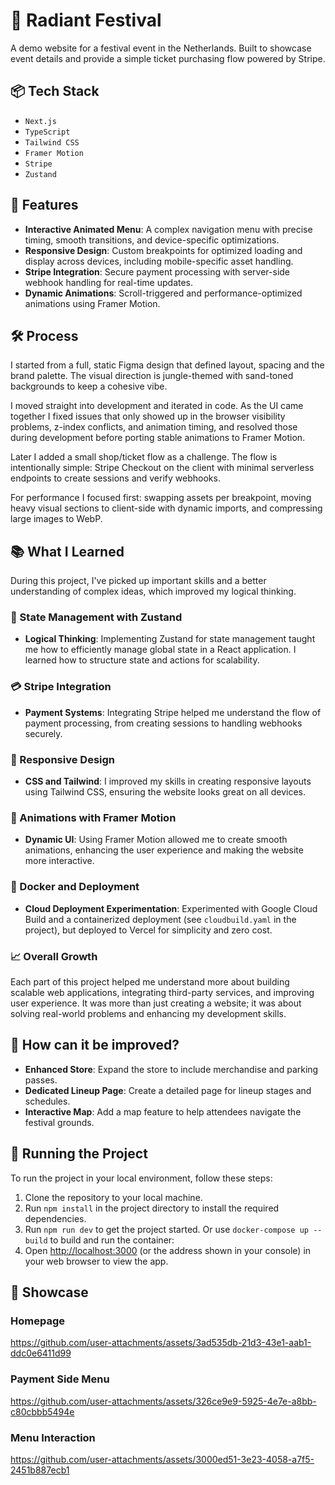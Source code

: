 # 🎪 Radiant Festival

A demo website for a festival event in the Netherlands. Built to showcase event details and provide a simple ticket purchasing flow powered by Stripe.

## 📦 Tech Stack

- `Next.js`
- `TypeScript`
- `Tailwind CSS`
- `Framer Motion`
- `Stripe`
- `Zustand`

## 🚀 Features

- **Interactive Animated Menu**: A complex navigation menu with precise timing, smooth transitions, and device-specific optimizations.
- **Responsive Design**: Custom breakpoints for optimized loading and display across devices, including mobile-specific asset handling.
- **Stripe Integration**: Secure payment processing with server-side webhook handling for real-time updates.
- **Dynamic Animations**: Scroll-triggered and performance-optimized animations using Framer Motion.

## 🛠️ Process

I started from a full, static Figma design that defined layout, spacing and the brand palette. The visual direction is jungle-themed with sand-toned backgrounds to keep a cohesive vibe.

I moved straight into development and iterated in code. As the UI came together I fixed issues that only showed up in the browser visibility problems, z-index conflicts, and animation timing, and resolved those during development before porting stable animations to Framer Motion.

Later I added a small shop/ticket flow as a challenge. The flow is intentionally simple: Stripe Checkout on the client with minimal serverless endpoints to create sessions and verify webhooks.

For performance I focused first: swapping assets per breakpoint, moving heavy visual sections to client-side with dynamic imports, and compressing large images to WebP.

## 📚 What I Learned

During this project, I've picked up important skills and a better understanding of complex ideas, which improved my logical thinking.

### 🧠 State Management with Zustand

- **Logical Thinking**: Implementing Zustand for state management taught me how to efficiently manage global state in a React application. I learned how to structure state and actions for scalability.

### 💳 Stripe Integration

- **Payment Systems**: Integrating Stripe helped me understand the flow of payment processing, from creating sessions to handling webhooks securely.

### 🎨 Responsive Design

- **CSS and Tailwind**: I improved my skills in creating responsive layouts using Tailwind CSS, ensuring the website looks great on all devices.

### 🎥 Animations with Framer Motion

- **Dynamic UI**: Using Framer Motion allowed me to create smooth animations, enhancing the user experience and making the website more interactive.

### 🔄 Docker and Deployment

- **Cloud Deployment Experimentation**: Experimented with Google Cloud Build and a containerized deployment (see `cloudbuild.yaml` in the project), but deployed to Vercel for simplicity and zero cost.

### 📈 Overall Growth

Each part of this project helped me understand more about building scalable web applications, integrating third-party services, and improving user experience. It was more than just creating a website; it was about solving real-world problems and enhancing my development skills.

## 💭 How can it be improved?

- **Enhanced Store**: Expand the store to include merchandise and parking passes.
- **Dedicated Lineup Page**: Create a detailed page for lineup stages and schedules.
- **Interactive Map**: Add a map feature to help attendees navigate the festival grounds.

## 🚦 Running the Project

To run the project in your local environment, follow these steps:

1. Clone the repository to your local machine.
2. Run `npm install` in the project directory to install the required dependencies.
3. Run `npm run dev` to get the project started. Or use `docker-compose up --build` to build and run the container:
4. Open [http://localhost:3000](http://localhost:3000) (or the address shown in your console) in your web browser to view the app.

## 🎥 Showcase

### Homepage

https://github.com/user-attachments/assets/3ad535db-21d3-43e1-aab1-ddc0e6411d99

### Payment Side Menu

https://github.com/user-attachments/assets/326ce9e9-5925-4e7e-a8bb-c80cbbb5494e

### Menu Interaction

https://github.com/user-attachments/assets/3000ed51-3e23-4058-a7f5-2451b887ecb1
